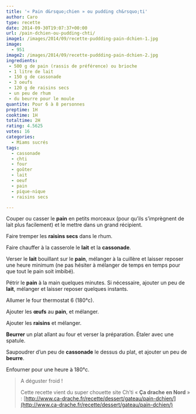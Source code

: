 ```yaml
---
title: '« Pain d&rsquo;chien » ou pudding ch&rsquo;ti'
author: Caro
type: recette
date: 2014-09-30T19:07:37+00:00
url: /pain-dchien-ou-pudding-chti/
image1: /images/2014/09/recette-puddding-pain-dchien-1.jpg
image:
  - 951
image2: /images/2014/09/recette-puddding-pain-dchien-2.jpg
ingredients:
 - 500 g de pain (rassis de préférence) ou brioche
 - 1 litre de lait
 - 150 g de cassonade
 - 3 oeufs
 - 120 g de raisins secs
 - un peu de rhum
 - du beurre pour le moule
quantite: Pour 6 à 8 personnes
preptime: 1H
cooktime: 1H
totaltime: 2H
rating: 4.5625
votes: 16
categories:
  - Miams sucrés
tags:
  - cassonade
  - chti
  - four
  - goûter
  - lait
  - oeuf
  - pain
  - pique-nique
  - raisins secs

---
```

Couper ou casser le **pain** en petits morceaux (pour qu&rsquo;ils s’imprègnent de lait plus facilement) et le mettre dans un grand récipient.

Faire tremper les **raisins secs** dans le rhum.

Faire chauffer à la casserole le **lait** et la **cassonade**.

Verser le **lait** bouillant sur le **pain**, mélanger à la cuillère et laisser reposer une heure minimum (ne pas hésiter à mélanger de temps en temps pour que tout le pain soit imbibé).

Pétrir le **pain** à la main quelques minutes. Si nécessaire, ajouter un peu de **lait**, mélanger et laisser reposer quelques instants.

Allumer le four thermostat 6 (180°c).

Ajouter les **œufs** au **pain**, et mélanger.

Ajouter les **raisins** et mélanger.

**Beurrer** un plat allant au four et verser la préparation. Étaler avec une spatule.

Saupoudrer d&rsquo;un peu de **cassonade** le dessus du plat, et ajouter un peu de **beurre**.

Enfourner pour une heure à 180°c.

> A déguster froid !
>
> Cette recette vient du super chouette site Ch&rsquo;ti « **Ça drache en Nord** » : [http://www.ca-drache.fr/recette/dessert/gateau/pain-dchien/](http://www.ca-drache.fr/recette/dessert/gateau/pain-dchien/)

&nbsp;

